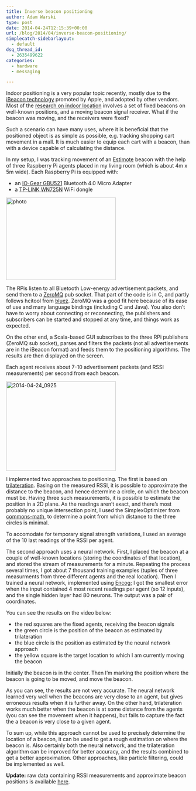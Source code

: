 ```yaml
---
title: Inverse beacon positioning
author: Adam Warski
type: post
date: 2014-04-24T12:15:39+00:00
url: /blog/2014/04/inverse-beacon-positioning/
simplecatch-sidebarlayout:
  - default
dsq_thread_id:
  - 2635499622
categories:
  - hardware
  - messaging

---
```

Indoor positioning is a very popular topic recently, mostly due to the [iBeacon technology][1] promoted by Apple, and adopted by other vendors. Most of the [research on indoor location][2] involves a set of fixed beacons on well-known positions, and a moving beacon signal receiver. What if the beacon was moving, and the receivers were fixed?

Such a scenario can have many uses, where it is beneficial that the positioned object is as simple as possible, e.g. tracking shopping cart movement in a mall. It is much easier to equip each cart with a beacon, than with a device capable of calculating the distance.

In my setup, I was tracking movement of an [Estimote][3] beacon with the help of three Raspberry Pi agents placed in my living room (which is about 4m x 5m wide). Each Raspberry Pi is equipped with:

  * an [IO-Gear GBU521][4] Bluetooth 4.0 Micro Adapter
  * a [TP-LINK WN725N][5] WiFi dongle

<a href="http://www.warski.org/blog/2014/04/inverse-beacon-positioning/photo/" rel="attachment wp-att-1238"><img loading="lazy" decoding="async" src="http://www.warski.org/blog/wp-content/uploads/2014/04/photo-300x225.jpg" alt="photo" width="300" height="225" class="aligncenter size-medium wp-image-1238" srcset="https://www.warski.org/blog/wp-content/uploads/2014/04/photo-300x225.jpg 300w, https://www.warski.org/blog/wp-content/uploads/2014/04/photo-1024x768.jpg 1024w, https://www.warski.org/blog/wp-content/uploads/2014/04/photo-210x157.jpg 210w" sizes="(max-width: 300px) 100vw, 300px" /></a>

The RPis listen to all Bluetooth Low-energy advertisement packets, and send them to a [ZeroMQ][6] pub socket. That part of the code is in C, and partly follows hcitool from [bluez][7]. ZeroMQ was a good fit here because of its ease of use and many language bindings (including C and Java). You also don’t have to worry about connecting or reconnecting, the publishers and subscribers can be started and stopped at any time, and things work as expected.

On the other end, a Scala-based GUI subscribes to the three RPi publishers (ZeroMQ sub socket), parses and filters the packets (not all advertisements are in the iBeacon format) and feeds them to the positioning algorithms. The results are then displayed on the screen.

Each agent receives about 7-10 advertisement packets (and RSSI measurements) per second from each beacon.

<a href="http://www.warski.org/blog/2014/04/inverse-beacon-positioning/2014-04-24_0925/" rel="attachment wp-att-1242"><img loading="lazy" decoding="async" src="http://www.warski.org/blog/wp-content/uploads/2014/04/2014-04-24_0925-300x244.png" alt="2014-04-24_0925" width="300" height="244" class="aligncenter size-medium wp-image-1242" srcset="https://www.warski.org/blog/wp-content/uploads/2014/04/2014-04-24_0925-300x244.png 300w, https://www.warski.org/blog/wp-content/uploads/2014/04/2014-04-24_0925-1024x833.png 1024w, https://www.warski.org/blog/wp-content/uploads/2014/04/2014-04-24_0925-210x170.png 210w, https://www.warski.org/blog/wp-content/uploads/2014/04/2014-04-24_0925.png 1798w" sizes="(max-width: 300px) 100vw, 300px" /></a>

I implemented two approaches to positioning. The first is based on [trilateration][8]. Basing on the measured RSSI, it is possible to approximate the distance to the beacon, and hence determine a circle, on which the beacon must be. Having three such measurements, it is possible to estimate the position in a 2D plane. As the readings aren’t exact, and there’s most probably no unique intersection point, I used the SimplexOptimizer from [commons-math][9], to determine a point from which distance to the three circles is minimal.

To accomodate for temporary signal strength variations, I used an average of the 10 last readings of the RSSI per agent.

The second approach uses a neural network. First, I placed the beacon at a couple of well-known locations (storing the coordinates of that location), and stored the stream of measurements for a minute. Repeating the process several times, I got about 7 thousand training examples (tuples of three measurments from three different agents and the real location). Then I trained a neural network, implemented using [Encog][10]; I got the smallest error when the input contained 4 most recent readings per agent (so 12 inputs), and the single hidden layer had 80 neurons. The output was a pair of coordinates.

You can see the results on the video below:

  * the red squares are the fixed agents, receiving the beacon signals
  * the green circle is the position of the beacon as estimated by trilateration
  * the blue circle is the position as estimated by the neural network approach
  * the yellow square is the target location to which I am currently moving the beacon

Initially the beacon is in the center. Then I’m marking the position where the beacon is going to be moved, and move the beacon.



As you can see, the results are not very accurate. The neural network learned very well when the beacons are very close to an agent, but gives erroneous results when it is further away. On the other hand, trilateration works much better when the beacon is at some distance from the agents (you can see the movement when it happens), but fails to capture the fact the a beacon is very close to a given agent.

To sum up, while this approach cannot be used to precisely determine the location of a beacon, it can be used to get a rough estimation on where the beacon is. Also certainly both the neural network, and the trilateration algorithm can be improved for better accuracy, and the results combined to get a better approximation. Other approaches, like particle filtering, could be implemented as well.

**Update:** raw data containing RSSI measurements and approximate beacon positions is available [here][11].

 [1]: http://www.warski.org/blog/2014/01/how-ibeacons-work/
 [2]: https://github.com/jpias/beacon-pfilter-simulation/wiki
 [3]: http://estimote.com/
 [4]: http://www.iogear.com/product/GBU521/
 [5]: http://www.tp-link.com/lk/products/details/?model=TL-WN725N
 [6]: http://zeromq.org/
 [7]: http://www.bluez.org/
 [8]: http://en.wikipedia.org/wiki/Trilateration
 [9]: http://commons.apache.org/proper/commons-math/
 [10]: http://www.heatonresearch.com/encog
 [11]: http://warski.org/dump-inverse-beacons.csv
